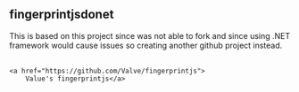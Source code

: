 <p align="center">
	<h2>fingerprintjsdonet</h2>
</p>

<p>
	This is based on this project since was not able to fork
	and since using .NET framework would cause issues so
	creating another github project instead.
	<br /><br />

	<a href="https://github.com/Valve/fingerprintjs">
		Value's fingerprintjs</a>
</p>
